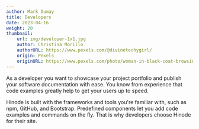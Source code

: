 ```yaml
---
author: Mark Dumay
title: Developers
date: 2023-04-16
weight: 20
thumbnail: 
    url: img/developer-1x1.jpg
    author: Christina Morillo
    authorURL: https://www.pexels.com/@divinetechygirl/
    origin: Pexels
    originURL: https://www.pexels.com/photo/woman-in-black-coat-browsing-on-laptop-computer-1181293/
---
```


As a developer you want to showcase your project portfolio and publish your software documentation with ease. You know from experience that code examples greatly help to get your users up to speed.

Hinode is built with the frameworks and tools you're familiar with, such as npm, GitHub, and Bootstrap. Predefined components let you add code examples and commands on the fly. That is why developers choose Hinode for their site.
